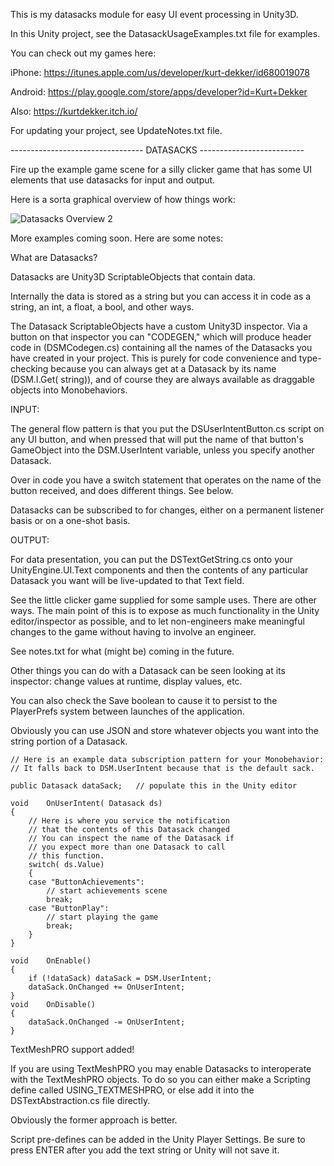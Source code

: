 This is my datasacks module for easy UI event processing in Unity3D.

In this Unity project, see the DatasackUsageExamples.txt file for examples.

You can check out my games here:

iPhone:  https://itunes.apple.com/us/developer/kurt-dekker/id680019078

Android: https://play.google.com/store/apps/developer?id=Kurt+Dekker

Also: https://kurtdekker.itch.io/

For updating your project, see UpdateNotes.txt file.

--------------------------------- DATASACKS --------------------------

Fire up the example game scene for a silly clicker game that has some UI
elements that use datasacks for input and output.

Here is a sorta graphical overview of how things work:

![Datasacks Overview 2](https://raw.githubusercontent.com/kurtdekker/datasacks/master/20180724_datasacks_overview.png)

More examples coming soon. Here are some notes:

What are Datasacks?

Datasacks are Unity3D ScriptableObjects that contain data.

Internally the data is stored as a string but you can access it in
code as a string, an int, a float, a bool, and other ways.

The Datasack ScriptableObjects have a custom Unity3D inspector.
Via a button on that inspector you can "CODEGEN," which will produce
header code in (DSMCodegen.cs) containing all the names of the
Datasacks you have created in your project. This is purely for
code convenience and type-checking because you can always get
at a Datasack by its name (DSM.I.Get( string)), and of course
they are always available as draggable objects into Monobehaviors.

INPUT:

The general flow pattern is that you put the DSUserIntentButton.cs
script on any UI button, and when pressed that will put the name
of that button's GameObject into the DSM.UserIntent variable, unless
you specify another Datasack.

Over in code you have a switch statement that operates on the
name of the button received, and does different things. See below.

Datasacks can be subscribed to for changes, either on a permanent
listener basis or on a one-shot basis.

OUTPUT:

For data presentation, you can put the DSTextGetString.cs onto
your UnityEngine.UI.Text components and then the contents of
any particular Datasack you want will be live-updated to that
Text field.

See the little clicker game supplied for some sample uses. There
are other ways. The main point of this is to expose as much
functionality in the Unity editor/inspector as possible, and to
let non-engineers make meaningful changes to the game without
having to involve an engineer.

See notes.txt for what (might be) coming in the future.

Other things you can do with a Datasack can be seen looking at
its inspector: change values at runtime, display values, etc.

You can also check the Save boolean to cause it to persist to
the PlayerPrefs system between launches of the application.

Obviously you can use JSON and store whatever objects you want
into the string portion of a Datasack.

	// Here is an example data subscription pattern for your Monobehavior:
	// It falls back to DSM.UserIntent because that is the default sack.

	public Datasack dataSack;	// populate this in the Unity editor

	void	OnUserIntent( Datasack ds)
	{
		// Here is where you service the notification
		// that the contents of this Datasack changed
		// You can inspect the name of the Datasack if
		// you expect more than one Datasack to call
		// this function.
		switch( ds.Value)
		{
		case "ButtonAchievements":
			// start achievements scene
			break;
		case "ButtonPlay":
			// start playing the game
			break;
		}
	}

	void	OnEnable()
	{
		if (!dataSack) dataSack = DSM.UserIntent;
		dataSack.OnChanged += OnUserIntent;
	}
	void	OnDisable()
	{
		dataSack.OnChanged -= OnUserIntent;
	}

TextMeshPRO support added!

If you are using TextMeshPRO you may enable Datasacks to interoperate
with the TextMeshPRO objects. To do so you can either make a Scripting
define called USING_TEXTMESHPRO, or else add it into the DSTextAbstraction.cs
file directly.

Obviously the former approach is better.

Script pre-defines can be added in the Unity Player Settings. Be sure to
press ENTER after you add the text string or Unity will not save it.
